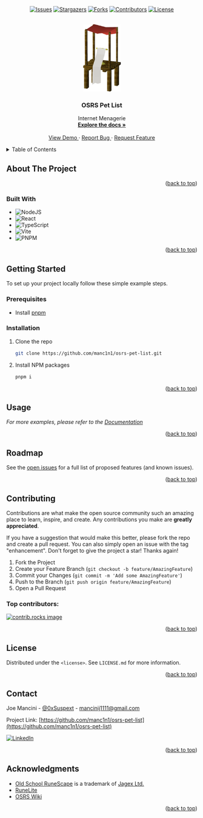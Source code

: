 <a id="readme-top" />

<!-- PROJECT SHIELDS -->
<div align="center">

[![Issues][issues-shield]][issues-url]
[![Stargazers][stars-shield]][stars-url]
[![Forks][forks-shield]][forks-url]
[![Contributors][contributors-shield]][contributors-url]
[![License][license-shield]][license-url]

<!-- PROJECT LOGO -->

  <br />
  <a href="https://osrs.wiki/w/Pet_list">
    <img 
      src="src/assets/images/Pet_list.png"
      alt="Logo"
      width="99"
      height="177"
    >
  </a>
  <h3>OSRS Pet List</h3>
  <p>
    Internet Menagerie
    <br />
    <a href="">
      <strong>Explore the docs »</strong>
    </a>
    <br />
    <br />
    <a href="">
      View Demo
    </a>
    &middot;
    <a href="">
      Report Bug
    </a>
    &middot;
    <a href="">
      Request Feature
    </a>
  </p>
</div>

<!-- TABLE OF CONTENTS -->

<details>
  <summary>Table of Contents</summary>
  <ol>
    <li>
      <a href="#about-the-project">About The Project</a>
      <ul>
        <li>
          <a href="#built-with">Built With</a>
        </li>
      </ul>
    </li>
    <li>
      <a href="#getting-started">Getting Started</a>
      <ul>
        <li>
          <a href="#prerequisites">Prerequisites</a>
        </li>
        <li>
          <a href="#installation">Installation</a>
        </li>
      </ul>
    </li>
    <li>
      <a href="#usage">Usage</a>
    </li>
    <li>
      <a href="#roadmap">Roadmap</a>
    </li>
    <li>
      <a href="#contributing">Contributing</a>
    </li>
    <li>
      <a href="#license">License</a>
    </li>
    <li>
      <a href="#contact">Contact</a>
    </li>
    <li>
      <a href="#acknowledgments">Acknowledgments</a>
    </li>
  </ol>
</details>

<!-- ABOUT THE PROJECT -->

## About The Project

<p align="right">
  (<a href="#readme-top">back to top</a>)
</p>

### Built With

-   ![NodeJS][nodejs-shield]
-   ![React][react-shield]
-   ![TypeScript][ts-shield]
-   ![Vite][vite-shield]
-   ![PNPM][pnpm-shield]

<p align="right">
  (<a href="#readme-top">back to top</a>)
</p>

<!-- GETTING STARTED -->

## Getting Started

To set up your project locally follow these simple example steps.

### Prerequisites

-   Install [pnpm](https://pnpm.io/installation)

### Installation

1. Clone the repo

    ```sh
    git clone https://github.com/manc1n1/osrs-pet-list.git
    ```

2. Install NPM packages

    ```sh
    pnpm i
    ```

<p align="right">
  (<a href="#readme-top">back to top</a>)
</p>

<!-- USAGE EXAMPLES -->

## Usage

_For more examples, please refer to the [Documentation](https://example.com)_

<p align="right">
  (<a href="#readme-top">back to top</a>)
</p>

<!-- ROADMAP -->

## Roadmap

See the [open issues](https://github.com/manc1n1/osrs-pet-list/issues) for a full list of proposed features (and known issues).

<p align="right">
  (<a href="#readme-top">back to top</a>)
</p>

<!-- CONTRIBUTING -->

## Contributing

Contributions are what make the open source community such an amazing place to learn, inspire, and create. Any contributions you make are **greatly appreciated**.

If you have a suggestion that would make this better, please fork the repo and create a pull request. You can also simply open an issue with the tag "enhancement".
Don't forget to give the project a star! Thanks again!

1. Fork the Project
2. Create your Feature Branch (`git checkout -b feature/AmazingFeature`)
3. Commit your Changes (`git commit -m 'Add some AmazingFeature'`)
4. Push to the Branch (`git push origin feature/AmazingFeature`)
5. Open a Pull Request

### Top contributors:

<a href="https://github.com/manc1n1/osrs-pet-list/graphs/contributors">
  <img 
    src="https://contrib.rocks/image?repo=manc1n1/osrs-pet-list" 
    alt="contrib.rocks image"
  />
</a>

<p align="right">
  (<a href="#readme-top">back to top</a>)
</p>

<!-- LICENSE -->

## License

Distributed under the `<license>`. See `LICENSE.md` for more information.

<p align="right">
  (<a href="#readme-top">back to top</a>)
</p>

<!-- CONTACT -->

## Contact

Joe Mancini - [@0xSuspext](https://twitter.com/0xSuspext) - mancinij1111@gmail.com

Project Link: [https://github.com/manc1n1/osrs-pet-list](https://github.com/manc1n1/osrs-pet-list)

[![LinkedIn][linkedin-shield]][linkedin-url]

<p align="right">
  (<a href="#readme-top">back to top</a>)
</p>

<!-- ACKNOWLEDGMENTS -->

## Acknowledgments

-   [Old School RuneScape](https://oldschool.runescape.com/) is a trademark of [Jagex Ltd.](https://www.jagex.com/)
-   [RuneLite](https://runelite.net/)
-   [OSRS Wiki](https://osrs.wiki/)

<p align="right">
  (<a href="#readme-top">back to top</a>)
</p>

<!-- MARKDOWN LINKS & IMAGES -->
<!-- https://www.markdownguide.org/basic-syntax/#reference-style-links -->

[contributors-shield]: https://img.shields.io/github/contributors/manc1n1/osrs-pet-list.svg?style=for-the-badge
[contributors-url]: https://github.com/manc1n1/osrs-pet-list/graphs/contributors
[forks-shield]: https://img.shields.io/github/forks/manc1n1/osrs-pet-list.svg?style=for-the-badge
[forks-url]: https://github.com/manc1n1/osrs-pet-list/network/members
[gmail-shield]: https://img.shields.io/badge/Gmail-D14836?style=for-the-badge&logo=gmail&logoColor=white
[gmail-url]: mailto:mancinij1111@gmail.com
[issues-shield]: https://img.shields.io/github/issues/manc1n1/osrs-pet-list.svg?style=for-the-badge
[issues-url]: https://github.com/manc1n1/osrs-pet-list/issues
[license-shield]: https://img.shields.io/github/license/manc1n1/osrs-pet-list.svg?style=for-the-badge
[license-url]: https://github.com/manc1n1/osrs-pet-list/blob/master/LICENSE.md
[linkedin-shield]: https://img.shields.io/badge/linkedin-%230077B5.svg?style=for-the-badge&logo=linkedin&logoColor=white
[linkedin-url]: https://linkedin.com/in/manc1n1
[mui-shield]: https://img.shields.io/badge/MUI-%230081CB.svg?style=for-the-badge&logo=mui&logoColor=white
[nodejs-shield]: https://img.shields.io/badge/node.js-6DA55F?style=for-the-badge&logo=node.js&logoColor=white
[pnpm-shield]: https://img.shields.io/badge/pnpm-%234a4a4a.svg?style=for-the-badge&logo=pnpm&logoColor=f69220
[react-shield]: https://img.shields.io/badge/react-%2320232a.svg?style=for-the-badge&logo=react&logoColor=%2361DAFB
[stars-shield]: https://img.shields.io/github/stars/manc1n1/osrs-pet-list.svg?style=for-the-badge
[stars-url]: https://github.com/manc1n1/osrs-pet-list/stargazers
[ts-shield]: https://img.shields.io/badge/typescript-%23007ACC.svg?style=for-the-badge&logo=typescript&logoColor=white
[vite-shield]: https://img.shields.io/badge/vite-%23646CFF.svg?style=for-the-badge&logo=vite&logoColor=white
[x-shield]: https://img.shields.io/badge/X-%23000000.svg?style=for-the-badge&logo=X&logoColor=white
[x-url]: https://twitter.com/0xSuspext
